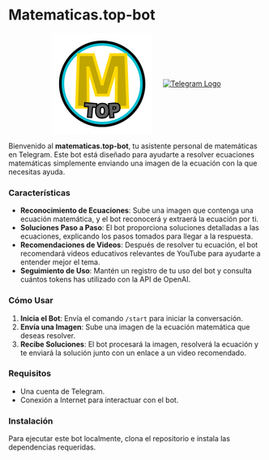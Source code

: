 # Matematicas.top-bot


<div style="display: flex; justify-content: center; align-items: center;">
    <img src="static/matematicas-top_logo.jpeg" alt="Matematicas Top Logo" width="200" style="margin-right: 20px;"/>
    <a href="https://t.me/matematicastop_bot" target="_blank">
        <img src="https://upload.wikimedia.org/wikipedia/commons/8/82/Telegram_logo.svg" alt="Telegram Logo" width="50"/>
    </a>
</div>


Bienvenido al **matematicas.top-bot**, tu asistente personal de matemáticas en Telegram. Este bot está diseñado para ayudarte a resolver ecuaciones matemáticas simplemente enviando una imagen de la ecuación con la que necesitas ayuda.

### Características

- **Reconocimiento de Ecuaciones**: Sube una imagen que contenga una ecuación matemática, y el bot reconocerá y extraerá la ecuación por ti.
- **Soluciones Paso a Paso**: El bot proporciona soluciones detalladas a las ecuaciones, explicando los pasos tomados para llegar a la respuesta.
- **Recomendaciones de Videos**: Después de resolver tu ecuación, el bot recomendará videos educativos relevantes de YouTube para ayudarte a entender mejor el tema.
- **Seguimiento de Uso**: Mantén un registro de tu uso del bot y consulta cuántos tokens has utilizado con la API de OpenAI.

### Cómo Usar

1. **Inicia el Bot**: Envía el comando `/start` para iniciar la conversación.
2. **Envía una Imagen**: Sube una imagen de la ecuación matemática que deseas resolver.
3. **Recibe Soluciones**: El bot procesará la imagen, resolverá la ecuación y te enviará la solución junto con un enlace a un video recomendado.

### Requisitos

- Una cuenta de Telegram.
- Conexión a Internet para interactuar con el bot.

### Instalación

Para ejecutar este bot localmente, clona el repositorio e instala las dependencias requeridas.


